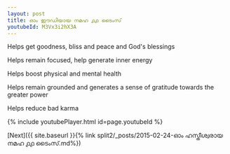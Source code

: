 ```yaml
---
layout: post
title: ഓം ഈഡിയായ നമഹ ൧൧ ടൈംസ്
youtubeId: M3Vx3i2hX3A
---
```

 
 
Helps get goodness, bliss and peace and God's blessings
 
Helps remain focused, help generate inner energy 
 
Helps boost physical and mental health 
 
Helps remain grounded and generates a sense of gratitude towards the greater power 
 
Helps reduce bad karma
 
 
 
 


{% include youtubePlayer.html id=page.youtubeId %}
 
[Next]({{ site.baseurl }}{% link  split2/_posts/2015-02-24-ഓം ഹസ്തീശ്വരായ നമഹ ൧൧ ടൈംസ്.md%})
 
